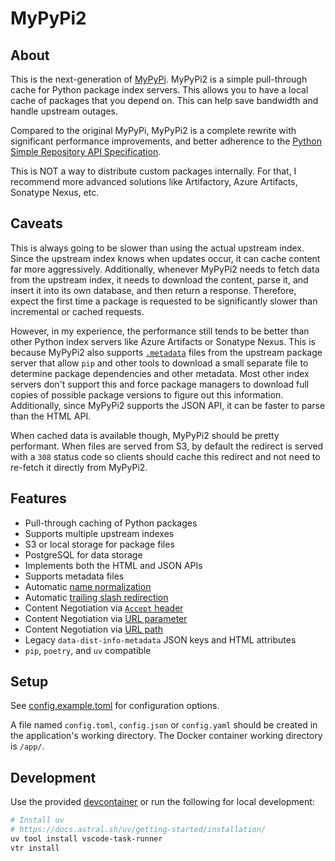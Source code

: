 # MyPyPi2

## About

This is the next-generation of [MyPyPi](https://github.com/nathanvaughn/mypypi).
MyPyPi2 is a simple pull-through cache for Python package index servers.
This allows you to have a local cache of packages that you depend on.
This can help save bandwidth and handle upstream outages.

Compared to the original MyPyPi, MyPyPi2 is a complete rewrite with significant
performance improvements, and better adherence to the
[Python Simple Repository API Specification](https://packaging.python.org/en/latest/specifications/simple-repository-api).

This is NOT a way to distribute custom packages internally.
For that, I recommend more advanced solutions like Artifactory,
Azure Artifacts, Sonatype Nexus, etc.

## Caveats

This is always going to be slower than using the actual upstream index.
Since the upstream index knows when updates occur, it can cache content far more
aggressively. Additionally, whenever MyPyPi2 needs to fetch data from the upstream
index, it needs to download the content, parse it, and insert it into its own
database, and then return a response. Therefore, expect the first time a package
is requested to be significantly slower than incremental or cached requests.

However, in my experience, the performance still  tends to be better than other
Python index servers like Azure Artifacts or Sonatype Nexus.
This is because MyPyPi2 also supports
[`.metadata`](https://packaging.python.org/en/latest/specifications/simple-repository-api/#serve-distribution-metadata-in-the-simple-repository-api)
files from the upstream package server that allow `pip` and other tools
to download a small separate file to determine package dependencies and other
metadata. Most other index servers don't support this and force package managers
to download full copies of possible package versions to figure out this information.
Additionally, since MyPyPi2 supports the JSON API, it can be faster
to parse than the HTML API.

When cached data is available though, MyPyPi2 should be pretty performant.
When files are served from S3, by default the redirect is served with a `308`
status code so clients should cache this redirect and not need to re-fetch it
directly from MyPyPi2.

## Features

- Pull-through caching of Python packages
- Supports multiple upstream indexes
- S3 or local storage for package files
- PostgreSQL for data storage
- Implements both the HTML and JSON APIs
- Supports metadata files
- Automatic [name normalization](https://packaging.python.org/en/latest/specifications/simple-repository-api/#base-html-api)
- Automatic [trailing slash redirection](https://packaging.python.org/en/latest/specifications/simple-repository-api/#base-html-api)
- Content Negotiation via [`Accept` header](https://packaging.python.org/en/latest/specifications/simple-repository-api/#content-types)
- Content Negotiation via [URL parameter](https://packaging.python.org/en/latest/specifications/simple-repository-api/#url-parameter)
- Content Negotiation via [URL path](https://packaging.python.org/en/latest/specifications/simple-repository-api/#endpoint-configuration)
- Legacy `data-dist-info-metadata` JSON keys and HTML attributes
- `pip`, `poetry`, and `uv` compatible

## Setup

See [config.example.toml](https://github.com/NathanVaughn/mypypi2/blob/main/config.example.toml)
for configuration options.

A file named `config.toml`, `config.json` or `config.yaml` should be created
in the application's working directory. The Docker container working directory
is `/app/`.

## Development

Use the provided [devcontainer](https://containers.dev/)
or run the following for local development:

```bash
# Install uv
# https://docs.astral.sh/uv/getting-started/installation/
uv tool install vscode-task-runner
vtr install
```
